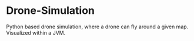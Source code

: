 # Drone-Simulation

Python based drone simulation, where a drone can fly around a given map.
Visualized within a JVM.
